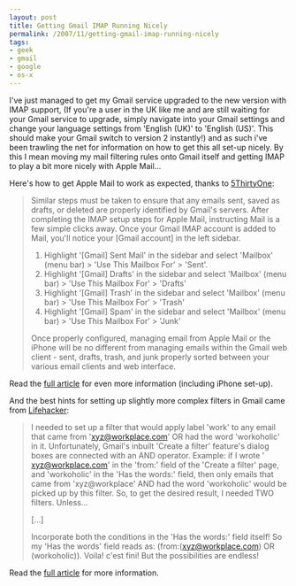 ```yaml
---
layout: post
title: Getting Gmail IMAP Running Nicely
permalink: /2007/11/getting-gmail-imap-running-nicely
tags:
- geek
- gmail
- google
- os-x
---
```


I've just managed to get my Gmail service upgraded to the new version with IMAP support, (If you're a
user in the UK like me and are still waiting for your Gmail service to upgrade, simply navigate into your
Gmail settings and change your language settings from 'English (UK)' to 'English (US)'. This should make
your Gmail switch to version 2 instantly!) and as such i've been trawling the net for information on how
to get this all set-up nicely. By this I mean moving my mail filtering rules onto Gmail itself and
getting IMAP to play a bit more nicely with Apple Mail...


Here's how to get Apple Mail to work as expected, thanks to [5ThirtyOne](http://5thirtyone.com/):

> Similar steps must be taken to ensure that any emails sent, saved as drafts, or deleted are properly identified by Gmail's servers. After completing the IMAP setup steps for Apple Mail, instructing Mail is a few simple clicks away. Once your Gmail IMAP account is added to Mail, you'll notice your [Gmail account] in the left sidebar.
>
> 1. Highlight '[Gmail] Sent Mail' in the sidebar and select 'Mailbox' (menu bar) > 'Use This Mailbox For' > 'Sent'.
> 2. Highlight '[Gmail] Drafts' in the sidebar and select 'Mailbox' (menu bar) > 'Use This Mailbox For' > 'Drafts'
> 3. Highlight '[Gmail] Trash' in the sidebar and select 'Mailbox' (menu bar) > 'Use This Mailbox For' > 'Trash'
> 4. Highlight '[Gmail] Spam' in the sidebar and select 'Mailbox' (menu bar) > 'Use This Mailbox For' > 'Junk'
>
> Once properly configured, managing email from Apple Mail or the iPhone will be no different from managing emails within the Gmail web client - sent, drafts, trash, and junk properly sorted between your various email clients and web interface.

Read the [full article](http://5thirtyone.com/archives/862) for even more information (including iPhone
set-up).

And the best hints for setting up slightly more complex filters in Gmail came from
[Lifehacker](http://lifehacker.com/):

> I needed to set up a filter that would apply label 'work' to any
> email that came from 'xyz@workplace.com' OR had the word 'workoholic'
> in it. Unfortunately, Gmail's inbuilt 'Create a filter' feature's
> dialog boxes are connected with an AND operator. Example: if I wrote
> ' xyz@workplace.com' in the 'from:' field of the 'Create a filter'
> page, and 'workoholic' in the 'Has the words:' field, then only emails
> that came from 'xyz@workplace' AND had the word 'workoholic' would be
> picked up by this filter. So, to get the desired result, I needed TWO
> filters. Unless...
>
> [...]
>
> Incorporate both the conditions in the 'Has the words:' field
> itself! So my 'Has the words' field reads as: (from:(xyz@workplace.com)
> OR (workoholic)). Voila! c'est fini! But the possibilities are endless!

Read the [full article](http://lifehacker.com/software/gmail/supercharge-your-gmail-filters-204781.php)
for more information.

